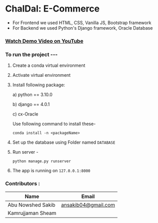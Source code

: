 # ChalDal: E-Commerce

* For Frontend we used HTML, CSS, Vanilla JS, Bootstrap framework
* For Backend we used Python's Django framework, Oracle Database

### [Watch Demo Video on YouTube](https://www.youtube.com/playlist?list=PL6huIUYR78QShwJE4UWiuBsHdskCsoK1W) 

### To run the project ---
1. Create a conda virtual environment
2. Activate virtual environment
3. Install following package:

	a) python == 3.10.0
	
	b) django == 4.0.1
	
	c) cx-Oracle
	
	Use following command to install these-
	
    ```
    conda install -n <packageName>
    ```

4. Set up the database using Folder named `DATABASE`
6. Run server -
	```
	python manage.py runserver
	```
7. The app is running on `127.0.0.1:8000`

### Contributors :

| Name          	| Email                    |
| ----------------------| ------------------------ |
| Abu Nowshed Sakib 	| ansakib04@gmail.com 	   |
| Kamrujjaman Sheam  	| 			   |
